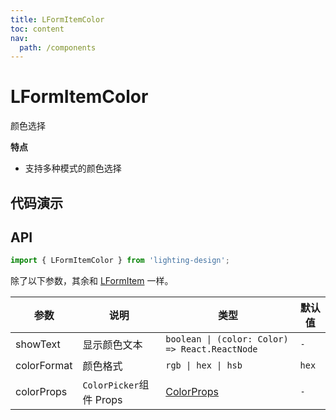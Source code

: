 ```yaml
---
title: LFormItemColor
toc: content
nav:
  path: /components
---
```


# LFormItemColor

颜色选择

**特点**

- 支持多种模式的颜色选择

## 代码演示

<code src='./demos/Demo1.tsx'></code>

## API

```ts
import { LFormItemColor } from 'lighting-design';
```

除了以下参数，其余和 [LFormItem](/components/form-item) 一样。

| 参数        | 说明                    | 类型                                                                         | 默认值 |
| ----------- | ----------------------- | ---------------------------------------------------------------------------- | ------ |
| showText    | 显示颜色文本            | `boolean \| (color: Color) => React.ReactNode`                               | `-`    |
| colorFormat | 颜色格式                | `rgb \| hex \| hsb`                                                          | `hex`  |
| colorProps  | `ColorPicker`组件 Props | [ColorProps](https://ant-design.antgroup.com/components/color-picker-cn#api) | `-`    |
